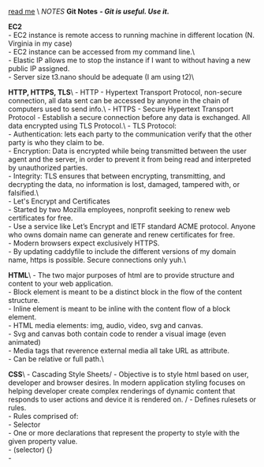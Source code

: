 [read me](https://github.com/Kimball-Peterson/startup/blob/main/README.md) \\
*NOTES*
**Git Notes**
***- Git is useful. Use it.***

**EC2**  
	-	EC2 instance is remote access to running machine in different location (N. Virginia in my case)\
	-	EC2 instance can be accessed from my command line.\  
	-	Elastic IP allows me to stop the instance if I want to without having a new public IP assigned.\
	-	Server size t3.nano should be adequate (I am using t2)\\
 
**HTTP, HTTPS, TLS**\\
	- HTTP - Hypertext Transport Protocol, non-secure connection, all data sent can be accessed by anyone in the chain of 	computers used to send info.\ 
 	- HTTPS - Secure Hypertext Transport Protocol - Establish a secure connection before any data is exchanged. All data 	encrypted using TLS Protocol.\\
  	- TLS Protocol:  
   		- Authentication:  lets each party to the communication verify that the other party is who they claim to be.\
     		- Encryption: Data is encrypted while being transmitted between the user agent and the server, in order to 		prevent it from being read and interpreted by unauthorized parties.\
       		- Integrity: TLS ensures that between encrypting, transmitting, and decrypting the data, no information is 		lost, damaged, tampered with, or falsified.\\   
	- Let's Encrypt and Certificates\
 		- Started by two Mozilla employees, nonprofit seeking to renew web certificates for free.\
   		- Use a service like Let’s Encrypt and IETF standard ACME protocol. Anyone who owns domain name can generate 		and renew certificates for free.\
     		- Modern browsers expect exclusively HTTPS.\
       		- By updating caddyfile to include the different versions of my domain name, https is possible. Secure 			connections only yuh.\\
	 
**HTML**\\
  		- The two major purposes of html are to provide structure and content to your web application.\
    		- Block element is meant to be a distinct block in the flow of the content structure.\
      		- Inline element is meant to be inline with the content flow of a block element.\
		- HTML media elements: img, audio, video, svg and canvas.\
  		- Svg and canvas both contain code to render a visual image (even animated)\
    		- Media tags that reverence external media all take URL as attribute.\
      			- Can be relative or full path.\\
	 
**CSS**\\
		- Cascading Style Sheets/
  		- Objective is to style html based on user, developer and browser desires. In modern application styling 		focuses on helping developer create complex renderings of dynamic content that responds to user actions and 		device it is rendered on. /
    		- Defines rulesets or rules.\
      		- Rules comprised of:\
			- Selector\
   			- One or more declarations that represent the property to style with the given property value.\
      			- (selector) {}\
	 	- 
	 
	 
